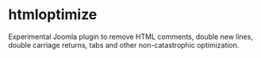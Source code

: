 htmloptimize
============

Experimental Joomla plugin to remove HTML comments, double new lines, double carriage returns, tabs and other non-catastrophic optimization.